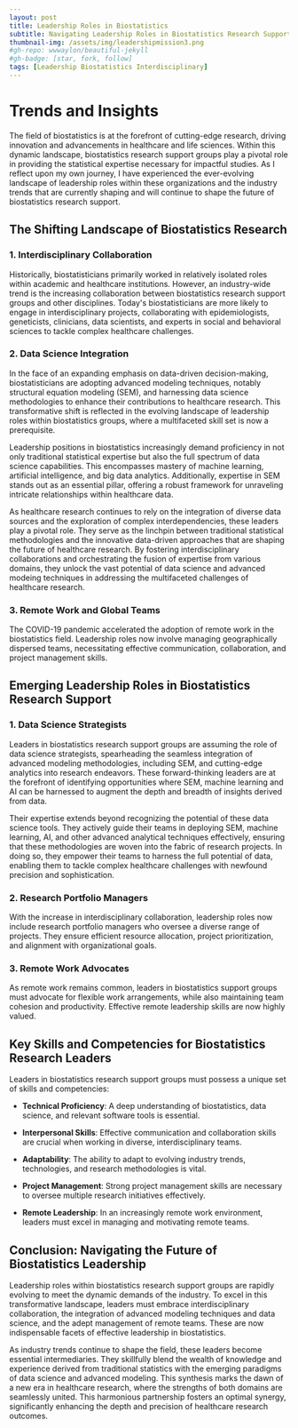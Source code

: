 ```yaml
---
layout: post
title: Leadership Roles in Biostatistics
subtitle: Navigating Leadership Roles in Biostatistics Research Support Groups
thumbnail-img: /assets/img/leadershipmission3.png
#gh-repo: wwwaylon/beautiful-jekyll
#gh-badge: [star, fork, follow]
tags: [Leadership Biostatistics Interdisciplinary]
---
```


# Trends and Insights

The field of biostatistics is at the forefront of cutting-edge research, driving innovation and advancements in healthcare and life sciences. Within this dynamic landscape, biostatistics research support groups play a pivotal role in providing the statistical expertise necessary for impactful studies. As I reflect upon my own journey, I have experienced the ever-evolving landscape of leadership roles within these organizations and the industry trends that are currently shaping and will continue to shape the future of biostatistics research support.

## The Shifting Landscape of Biostatistics Research

### **1. Interdisciplinary Collaboration**

Historically, biostatisticians primarily worked in relatively isolated roles within academic and healthcare institutions. However, an industry-wide trend is the increasing collaboration between biostatistics research support groups and other disciplines. Today's biostatisticians are more likely to engage in interdisciplinary projects, collaborating with epidemiologists, geneticists, clinicians, data scientists, and experts in social and behavioral sciences to tackle complex healthcare challenges.

### **2. Data Science Integration**

In the face of an expanding emphasis on data-driven decision-making, biostatisticians are adopting advanced modeling techniques, notably structural equation modeling (SEM), and harnessing data science methodologies to enhance their contributions to healthcare research. This transformative shift is reflected in the evolving landscape of leadership roles within biostatistics groups, where a multifaceted skill set is now a prerequisite.

Leadership positions in biostatistics increasingly demand proficiency in not only traditional statistical expertise but also the full spectrum of data science capabilities. This encompasses mastery of machine learning, artificial intelligence, and big data analytics. Additionally, expertise in SEM stands out as an essential pillar, offering a robust framework for unraveling intricate relationships within healthcare data.

As healthcare research continues to rely on the integration of diverse data sources and the exploration of complex interdependencies, these leaders play a pivotal role. They serve as the linchpin between traditional statistical methodologies and the innovative data-driven approaches that are shaping the future of healthcare research. By fostering interdisciplinary collaborations and orchestrating the fusion of expertise from various domains, they unlock the vast potential of data science and advanced modeing techniques in addressing the multifaceted challenges of healthcare research.

### **3. Remote Work and Global Teams**

The COVID-19 pandemic accelerated the adoption of remote work in the biostatistics field. Leadership roles now involve managing geographically dispersed teams, necessitating effective communication, collaboration, and project management skills.

## Emerging Leadership Roles in Biostatistics Research Support

### **1. Data Science Strategists**

Leaders in biostatistics research support groups are assuming the role of data science strategists, spearheading the seamless integration of advanced modeling methodologies, including SEM, and cutting-edge analytics into research endeavors. These forward-thinking leaders are at the forefront of identifying opportunities where SEM, machine learning and AI can be harnessed to augment the depth and breadth of insights derived from data.

Their expertise extends beyond recognizing the potential of these data science tools. They actively guide their teams in deploying SEM, machine learning, AI, and other advanced analytical techniques effectively, ensuring that these methodologies are woven into the fabric of research projects. In doing so, they empower their teams to harness the full potential of data, enabling them to tackle complex healthcare challenges with newfound precision and sophistication.

### **2. Research Portfolio Managers**

With the increase in interdisciplinary collaboration, leadership roles now include research portfolio managers who oversee a diverse range of projects. They ensure efficient resource allocation, project prioritization, and alignment with organizational goals.

### **3. Remote Work Advocates**

As remote work remains common, leaders in biostatistics support groups must advocate for flexible work arrangements, while also maintaining team cohesion and productivity. Effective remote leadership skills are now highly valued.

## Key Skills and Competencies for Biostatistics Research Leaders

Leaders in biostatistics research support groups must possess a unique set of skills and competencies:

- **Technical Proficiency**: A deep understanding of biostatistics, data science, and relevant software tools is essential.

- **Interpersonal Skills**: Effective communication and collaboration skills are crucial when working in diverse, interdisciplinary teams.

- **Adaptability**: The ability to adapt to evolving industry trends, technologies, and research methodologies is vital.

- **Project Management**: Strong project management skills are necessary to oversee multiple research initiatives effectively.

- **Remote Leadership**: In an increasingly remote work environment, leaders must excel in managing and motivating remote teams.

## Conclusion: Navigating the Future of Biostatistics Leadership

Leadership roles within biostatistics research support groups are rapidly evolving to meet the dynamic demands of the industry. To excel in this transformative landscape, leaders must embrace interdisciplinary collaboration, the integration of advanced modeling techniques and data science, and the adept management of remote teams. These are now indispensable facets of effective leadership in biostatistics.

As industry trends continue to shape the field, these leaders become essential intermediaries. They skillfully blend the wealth of knowledge and experience derived from traditional statistics with the emerging paradigms of data science and advanced modeling. This synthesis marks the dawn of a new era in healthcare research, where the strengths of both domains are seamlessly united. This harmonious partnership fosters an optimal synergy, significantly enhancing the depth and precision of healthcare research outcomes.
